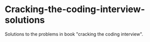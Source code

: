 # Cracking-the-coding-interview-solutions
Solutions to the problems in book "cracking the coding interview".
